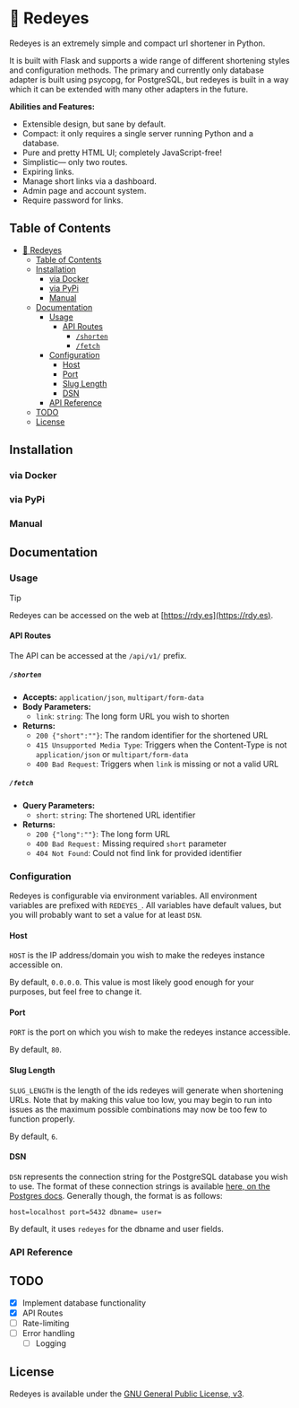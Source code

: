 # 🌹 Redeyes

Redeyes is an extremely simple and compact url shortener in Python.

It is built with Flask and supports a wide range of different shortening styles and configuration methods. The primary and currently only database adapter is built using psycopg, for PostgreSQL, but redeyes is built in a way which it can be extended with many other adapters in the future.

**Abilities and Features:**

- Extensible design, but sane by default.
- Compact: it only requires a single server running Python and a database.
- Pure and pretty HTML UI; completely JavaScript-free!
- Simplistic— only two routes.
- Expiring links.
- Manage short links via a dashboard.
- Admin page and account system.
- Require password for links.

## Table of Contents

- [🌹 Redeyes](#-redeyes)
  - [Table of Contents](#table-of-contents)
  - [Installation](#installation)
    - [via Docker](#via-docker)
    - [via PyPi](#via-pypi)
    - [Manual](#manual)
  - [Documentation](#documentation)
    - [Usage](#usage)
      - [API Routes](#api-routes)
        - [`/shorten`](#shorten)
        - [`/fetch`](#fetch)
    - [Configuration](#configuration)
      - [Host](#host)
      - [Port](#port)
      - [Slug Length](#slug-length)
      - [DSN](#dsn)
    - [API Reference](#api-reference)
  - [TODO](#todo)
  - [License](#license)

## Installation
### via Docker
### via PyPi
### Manual
## Documentation

### Usage

> [!TIP]
> Redeyes can be accessed on the web at [https://rdy.es](https://rdy.es).

#### API Routes

The API can be accessed at the `/api/v1/` prefix.

##### `/shorten`

* **Accepts:** `application/json`, `multipart/form-data`
* **Body Parameters:**
  * `link`: `string`: The long form URL you wish to shorten
* **Returns:**
  * `200 {"short":""}`: The random identifier for the shortened URL
  * `415 Unsupported Media Type`: Triggers when the Content-Type is not `application/json` or `multipart/form-data`
  * `400 Bad Request`: Triggers when `link` is missing or not a valid URL

##### `/fetch`
* **Query Parameters:**
  * `short`: `string`: The shortened URL identifier
* **Returns:**
  * `200 {"long":""}`: The long form URL
  * `400 Bad Request:` Missing required `short` parameter
  * `404 Not Found`: Could not find link for provided identifier

### Configuration

Redeyes is configurable via environment variables. All environment variables are prefixed with `REDEYES_`. All variables have default values, but you will probably want to set a value for at least `DSN`.

#### Host

`HOST` is the IP address/domain you wish to make the redeyes instance accessible on.

By default, `0.0.0.0`. This value is most likely good enough for your purposes, but feel free to change it.

#### Port

`PORT` is the port on which you wish to make the redeyes instance accessible.

By default, `80`.

#### Slug Length

`SLUG_LENGTH` is the length of the ids redeyes will generate when shortening URLs. Note that by making this value too low, you may begin to run into issues as the maximum possible combinations may now be too few to function properly.

By default, `6`.

#### DSN

`DSN` represents the connection string for the PostgreSQL database you wish to use. The format of these connection strings is available [here, on the Postgres docs](https://www.postgresql.org/docs/current/libpq-connect.html#LIBPQ-CONNSTRING). Generally though, the format is as follows:

```
host=localhost port=5432 dbname= user=
```

By default, it uses `redeyes` for the dbname and user fields.

### API Reference

## TODO

- [X] Implement database functionality
- [X] API Routes
- [ ] Rate-limiting
- [ ] Error handling
  - [ ] Logging

## License

Redeyes is available under the [GNU General Public License, v3](LICENSE).
